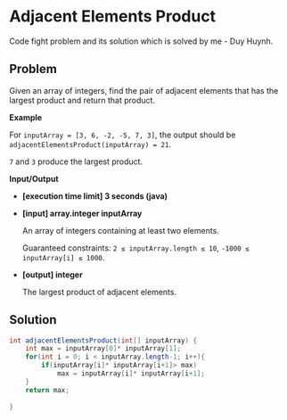 # Adjacent Elements Product

Code fight problem and its solution which is solved by me - Duy Huynh.

## Problem

Given an array of integers, find the pair of adjacent elements that has the largest product and return that product.

**Example**

For `inputArray = [3, 6, -2, -5, 7, 3]`, the output should be
`adjacentElementsProduct(inputArray) = 21`.

`7` and `3` produce the largest product.

**Input/Output**

* **[execution time limit] 3 seconds (java)**

* **[input] array.integer inputArray**

    An array of integers containing at least two elements.

    Guaranteed constraints:
    `2 ≤ inputArray.length ≤ 10`,
    `-1000 ≤ inputArray[i] ≤ 1000`.

* **[output] integer**

    The largest product of adjacent elements.


## Solution

```Java
int adjacentElementsProduct(int[] inputArray) {
    int max = inputArray[0]* inputArray[1];
    for(int i = 0; i < inputArray.length-1; i++){
        if(inputArray[i]* inputArray[i+1]> max)
            max = inputArray[i]* inputArray[i+1];
    }
    return max;
        
}
```
